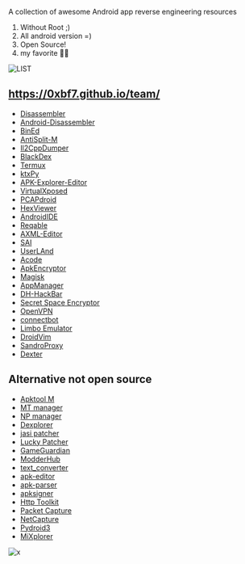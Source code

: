 A collection of awesome Android app reverse engineering resources

1. Without Root ;)
2. All android version =)
3. Open Source!
4. my favorite 🤫🤐

![LIST](https://github.com/ariadesupriyatna/software-reverse-engineering/blob/main/BlackFishSeven.jpg)

## https://0xbf7.github.io/team/
- [Disassembler](https://github.com/timscriptov/Disassembler/releases)
- [Android-Disassembler](https://github.com/yhs0602/Android-Disassembler/releases)
- [BinEd](https://github.com/exbin/bined-android/releases)
- [AntiSplit-M](https://github.com/AbdurazaaqMohammed/AntiSplit-M/releases)
- [Il2CppDumper](https://github.com/Poko-Apps/Il2cppDumpDroidGUI/releases)
- [BlackDex](https://github.com/CodingGay/BlackDex/releases)
- [Termux](https://github.com/termux/termux-app/releases)
- [ktxPy](https://github.com/PsiCodes/ktxpy/releases)
- [APK-Explorer-Editor](https://github.com/apk-editor/APK-Explorer-Editor/releases)
- [VirtualXposed](https://github.com/android-hacker/VirtualXposed/releases)
- [PCAPdroid](https://github.com/emanuele-f/PCAPdroid/releases)
- [HexViewer](https://f-droid.org/packages/fr.ralala.hexviewer/)
- [AndroidIDE](https://github.com/AndroidIDEOfficial/AndroidIDE/releases)
- [Reqable](https://github.com/reqable/reqable-app/releases)
- [AXML-Editor](https://github.com/AbdurazaaqMohammed/AXML-Editor/releases)
- [SAI](https://github.com/Aefyr/SAI/releases)
- [UserLAnd](https://github.com/CypherpunkArmory/UserLAnd/releases)
- [Acode](https://github.com/deadlyjack/Acode)
- [ApkEncryptor](https://github.com/FlyingYu-Z/ApkEncryptor)
- [Magisk](https://github.com/topjohnwu/Magisk/releases)
- [AppManager](https://github.com/MuntashirAkon/AppManager/releases)
- [DH-HackBar](https://github.com/darknethaxor/DH-HackBar/releases)
- [Secret Space Encryptor](https://f-droid.org/packages/com.paranoiaworks.unicus.android.sse/)
- [OpenVPN](https://github.com/schwabe/ics-openvpn/releases)
- [connectbot](https://github.com/connectbot/connectbot/releases)
- [Limbo Emulator](https://github.com/limboemu/limbo/releases)
- [DroidVim](https://github.com/shiftrot/droidvim/releases)
- [SandroProxy](https://github.com/SuppSandroB/sandrop)
- [Dexter](https://github.com/omeraydindev/Dexter)
## Alternative not open source 
- [Apktool M](https://maximoff.su/apktool/?lang=en)
- [MT manager](https://mt2.cn/)
- [NP manager](http://normalplayer.top)
- [Dexplorer](https://play.google.com/store/apps/details?id=com.dexplorer)
- [jasi patcher](https://jasi2169.com/jasi-patcher/)
- [Lucky Patcher](https://www.luckypatchers.com/download/)
- [GameGuardian](https://gameguardian.net/download)
- [ModderHub](https://github.com/modder-hub/Modder_Hub/releases/tag/ModderHub)
- [text_converter](https://play.google.com/store/apps/details?id=duy.com.text_converter)
- [apk-editor](https://apk-editor.id.uptodown.com/android/download)
- [apk-parser](https://apkpure.com/id/apk-parser/com.gmail.heagoo.apkeditor.parser)
- [apksigner](https://play.google.com/store/apps/details?id=com.haibison.apksigner)
- [Http Toolkit](https://play.google.com/store/apps/details?id=tech.httptoolkit.android.v1)
- [Packet Capture](https://play.google.com/store/apps/details?id=app.greyshirts.sslcapture)
- [NetCapture](https://play.google.com/store/apps/details?id=com.minhui.networkcapture)
- [Pydroid3](https://play.google.com/store/apps/details?id=ru.iiec.pydroid3)
- [MiXplorer](https://drive.google.com/drive/folders/1BfeK39boriHy-9q76eXLLqbCwfV17-Gv)


![x](https://github.com/ariadesupriyatna/software-reverse-engineering/blob/main/3.jpeg)


